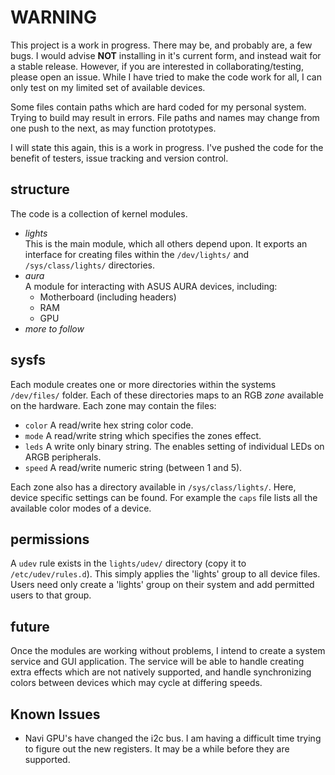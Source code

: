 WARNING
=======

This project is a work in progress. There may be, and probably are, a few bugs.
I would advise __NOT__ installing in it's current form, and instead wait for a
stable release.
However, if you are interested in collaborating/testing, please open an issue.
While I have tried to make the code work for all, I can only test on my limited
set of available devices.

Some files contain paths which are hard coded for my personal system. Trying to
build may result in errors. File paths and names may change from one push to the
next, as may function prototypes.

I will state this again, this is a work in progress. I've pushed the code for
the benefit of testers, issue tracking and version control.

structure
---------

The code is a collection of kernel modules.
* *lights*  
This is the main module, which all others depend upon. It exports an interface
for creating files within the `/dev/lights/` and `/sys/class/lights/` directories.
* *aura*  
A module for interacting with ASUS AURA devices, including:
    + Motherboard (including headers)
    + RAM
    + GPU
* *more to follow*

sysfs
-----

Each module creates one or more directories within the systems `/dev/files/`
folder. Each of these directories maps to an RGB *zone* available on the
hardware. Each zone may contain the files:
+ `color` A read/write hex string color code.
+ `mode` A read/write string which specifies the zones effect.
+ `leds` A write only binary string. The enables setting of individual LEDs on
ARGB peripherals.
+ `speed` A read/write numeric string (between 1 and 5).

Each zone also has a directory available in `/sys/class/lights/`. Here, device
specific settings can be found. For example the `caps` file lists all the
available color modes of a device.

permissions
-----------

A `udev` rule exists in the `lights/udev/` directory (copy it to
`/etc/udev/rules.d`). This simply applies the 'lights' group to all device
files. Users need only create a 'lights' group on their system and add
permitted users to that group.

future
------

Once the modules are working without problems, I intend to create a system
service and GUI application. The service will be able to handle creating extra
effects which are not natively supported, and handle synchronizing colors
between devices which may cycle at differing speeds.

Known Issues
------------
* Navi GPU's have changed the i2c bus. I am having a difficult time trying to
figure out the new registers. It may be a while before they are supported.
